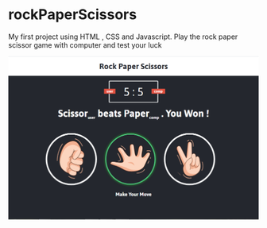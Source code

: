 # rockPaperScissors
My first project using HTML , CSS and Javascript. Play the rock paper scissor game with computer and test your luck

![](images/rps_00.PNG)
